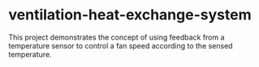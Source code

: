# ventilation-heat-exchange-system
This project demonstrates the concept of using feedback from a temperature sensor to control a fan speed according to the sensed temperature.
